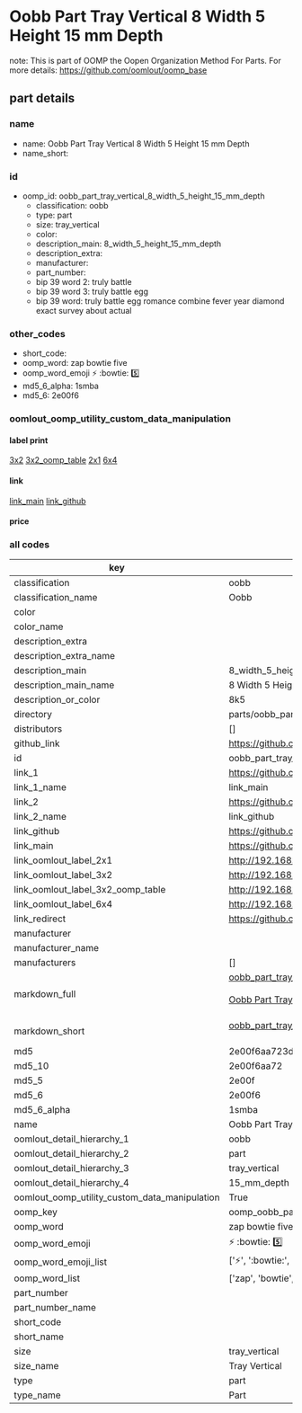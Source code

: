 # Oobb Part Tray Vertical 8 Width 5 Height 15 mm Depth  

note: This is part of OOMP the Oopen Organization Method For Parts. For more details: https://github.com/oomlout/oomp_base

##  part details
  







### name
* name: Oobb Part Tray Vertical 8 Width 5 Height 15 mm Depth
* name_short: 
### id
* oomp_id: oobb_part_tray_vertical_8_width_5_height_15_mm_depth
  * classification: oobb
  * type: part
  * size: tray_vertical
  * color: 
  * description_main: 8_width_5_height_15_mm_depth
  * description_extra: 
  * manufacturer: 
  * part_number: 
  * bip 39 word 2: truly battle
  * bip 39 word 3: truly battle egg
  * bip 39 word: truly battle egg romance combine fever year diamond exact survey about actual

### other_codes
* short_code: 
* oomp_word: zap bowtie five
* oomp_word_emoji :zap: :bowtie: :five:
* md5_6_alpha: 1smba
* md5_6: 2e00f6






### oomlout_oomp_utility_custom_data_manipulation
#### label print
[3x2](http://192.168.1.245:1112/?label=oomp%201smba)
[3x2_oomp_table](http://192.168.1.108:1112/?label=oomp%201smba)
[2x1](http://192.168.1.242:1112/?label=oomp%201smba)
[6x4](http://192.168.1.55:1112/?label=oomp%201smba)    

#### link

[link_main](https://github.com/oomlout/oomlout_oomp_version_1_messy/tree/main/parts/oobb_part_tray_vertical_8_width_5_height_15_mm_depth) [link_github](https://github.com/oomlout/oomlout_oomp_version_1_messy/tree/main/parts/oobb_part_tray_vertical_8_width_5_height_15_mm_depth)                             

#### price







### all codes 
| key | value |  
| --- | --- |  
| classification | oobb |  
| classification_name | Oobb |  
| color |  |  
| color_name |  |  
| description_extra |  |  
| description_extra_name |  |  
| description_main | 8_width_5_height_15_mm_depth |  
| description_main_name | 8 Width 5 Height 15 mm Depth |  
| description_or_color | 8k5 |  
| directory | parts/oobb_part_tray_vertical_8_width_5_height_15_mm_depth |  
| distributors | [] |  
| github_link | https://github.com/oomlout/oomlout_oomp_part_src/tree/main/parts/oobb_part_tray_vertical_8_width_5_height_15_mm_depth |  
| id | oobb_part_tray_vertical_8_width_5_height_15_mm_depth |  
| link_1 | https://github.com/oomlout/oomlout_oomp_version_1_messy/tree/main/parts/oobb_part_tray_vertical_8_width_5_height_15_mm_depth |  
| link_1_name | link_main |  
| link_2 | https://github.com/oomlout/oomlout_oomp_version_1_messy/tree/main/parts/oobb_part_tray_vertical_8_width_5_height_15_mm_depth |  
| link_2_name | link_github |  
| link_github | https://github.com/oomlout/oomlout_oomp_version_1_messy/tree/main/parts/oobb_part_tray_vertical_8_width_5_height_15_mm_depth |  
| link_main | https://github.com/oomlout/oomlout_oomp_version_1_messy/tree/main/parts/oobb_part_tray_vertical_8_width_5_height_15_mm_depth |  
| link_oomlout_label_2x1 | http://192.168.1.242:1112/?label=oomp%201smba |  
| link_oomlout_label_3x2 | http://192.168.1.245:1112/?label=oomp%201smba |  
| link_oomlout_label_3x2_oomp_table | http://192.168.1.108:1112/?label=oomp%201smba |  
| link_oomlout_label_6x4 | http://192.168.1.55:1112/?label=oomp%201smba |  
| link_redirect | https://github.com/oomlout/oomlout_oomp_version_1_messy/tree/main/parts/oobb_part_tray_vertical_8_width_5_height_15_mm_depth |  
| manufacturer |  |  
| manufacturer_name |  |  
| manufacturers | [] |  
| markdown_full | [oobb_part_tray_vertical_8_width_5_height_15_mm_depth](none)<br>[](none)<br>[Oobb Part Tray Vertical 8 Width 5 Height 15 Mm Depth](none)<br><br> |  
| markdown_short | [oobb_part_tray_vertical_8_width_5_height_15_mm_depth](none)<br><br> |  
| md5 | 2e00f6aa723d3fdd5596fbb88d84d74b |  
| md5_10 | 2e00f6aa72 |  
| md5_5 | 2e00f |  
| md5_6 | 2e00f6 |  
| md5_6_alpha | 1smba |  
| name | Oobb Part Tray Vertical 8 Width 5 Height 15 mm Depth |  
| oomlout_detail_hierarchy_1 | oobb |  
| oomlout_detail_hierarchy_2 | part |  
| oomlout_detail_hierarchy_3 | tray_vertical |  
| oomlout_detail_hierarchy_4 | 15_mm_depth |  
| oomlout_oomp_utility_custom_data_manipulation | True |  
| oomp_key | oomp_oobb_part_tray_vertical_8_width_5_height_15_mm_depth |  
| oomp_word | zap bowtie five |  
| oomp_word_emoji | :zap: :bowtie: :five: |  
| oomp_word_emoji_list | [':zap:', ':bowtie:', ':five:'] |  
| oomp_word_list | ['zap', 'bowtie', 'five'] |  
| part_number |  |  
| part_number_name |  |  
| short_code |  |  
| short_name |  |  
| size | tray_vertical |  
| size_name | Tray Vertical |  
| type | part |  
| type_name | Part |  
